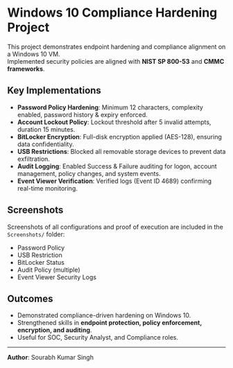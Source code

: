 # Windows 10 Compliance Hardening Project

This project demonstrates endpoint hardening and compliance alignment on a Windows 10 VM.  
Implemented security policies are aligned with **NIST SP 800-53** and **CMMC frameworks**.

##  Key Implementations
- **Password Policy Hardening**: Minimum 12 characters, complexity enabled, password history & expiry enforced.
- **Account Lockout Policy**: Lockout threshold after 5 invalid attempts, duration 15 minutes.
- **BitLocker Encryption**: Full-disk encryption applied (AES-128), ensuring data confidentiality.
- **USB Restrictions**: Blocked all removable storage devices to prevent data exfiltration.
- **Audit Logging**: Enabled Success & Failure auditing for logon, account management, policy changes, and system events.
- **Event Viewer Verification**: Verified logs (Event ID 4689) confirming real-time monitoring.

## Screenshots
Screenshots of all configurations and proof of execution are included in the `Screenshots/` folder:
- Password Policy
- USB Restriction
- BitLocker Status
- Audit Policy (multiple)
- Event Viewer Security Logs

## Outcomes
- Demonstrated compliance-driven hardening on Windows 10.
- Strengthened skills in **endpoint protection, policy enforcement, encryption, and auditing**.
- Useful for SOC, Security Analyst, and Compliance roles.

---

**Author**: Sourabh Kumar Singh  
